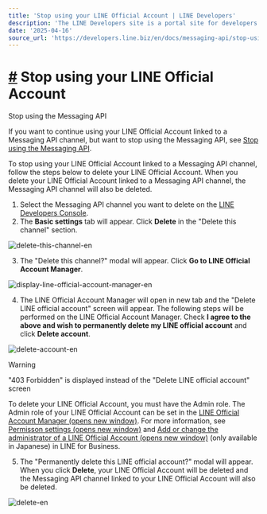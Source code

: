 ```yaml
---
title: 'Stop using your LINE Official Account | LINE Developers'
description: 'The LINE Developers site is a portal site for developers. It contains documents and tools that will help you use our various developer products. Creating LINE Login and Messaging API applications and services has never been easier!'
date: '2025-04-16'
source_url: 'https://developers.line.biz/en/docs/messaging-api/stop-using-line-official-account/'
---
```


# [#](#page-title) Stop using your LINE Official Account

Stop using the Messaging API

If you want to continue using your LINE Official Account linked to a Messaging API channel, but want to stop using the Messaging API, see [Stop using the Messaging API](../../../en/docs/messaging-api/stop-using-messaging-api.md).

To stop using your LINE Official Account linked to a Messaging API channel, follow the steps below to delete your LINE Official Account. When you delete your LINE Official Account linked to a Messaging API channel, the Messaging API channel will also be deleted.

1. Select the Messaging API channel you want to delete on the [LINE Developers Console](../../../console.md).
2. The **Basic settings** tab will appear. Click **Delete** in the "Delete this channel" section.

![delete-this-channel-en](/assets/img/delete-this-channel-en.810d7289.png)

3. The "Delete this channel?" modal will appear. Click **Go to LINE Official Account Manager**.

![display-line-official-account-manager-en](/assets/img/display-line-official-account-manager-en.91ef347f.png)

4. The LINE Official Account Manager will open in new tab and the "Delete LINE official account" screen will appear. The following steps will be performed on the LINE Official Account Manager. Check **I agree to the above and wish to permanently delete my LINE official account** and click **Delete account**.

![delete-account-en](/assets/img/delete-account-en.ba448373.png)

> [!warning]
> "403 Forbidden" is displayed instead of the "Delete LINE official account" screen
>
> To delete your LINE Official Account, you must have the Admin role. The Admin role of your LINE Official Account can be set in the [LINE Official Account Manager (opens new window)](https://manager.line.biz). For more information, see [Permisson settings (opens new window)](https://www.lycbiz.com/jp/manual/OfficialAccountManager/account-settings_permission/) and [Add or change the administrator of a LINE Official Account (opens new window)](https://help.linebiz.com/lineadshelp/s/article/L000001104?language=ja) (only available in Japanese) in LINE for Business.

5. The "Permanently delete this LINE official account?" modal will appear. When you click **Delete**, your LINE Official Account will be deleted and the Messaging API channel linked to your LINE Official Account will also be deleted.

![delete-en](/assets/img/delete-en.e39ce69a.png)
